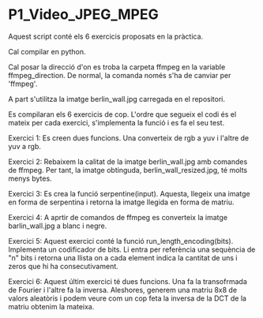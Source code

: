 # P1_Video_JPEG_MPEG

Aquest script conté els 6 exercicis proposats en la pràctica.

Cal compilar en python.

Cal posar la direcció d'on es troba la carpeta ffmpeg en la variable ffmpeg_direction. De normal, la comanda només s'ha de canviar per 'ffmpeg'.

A part s'utilitza la imatge berlin_wall.jpg carregada en el repositori.

Es compilaran els 6 exercicis de cop. L'ordre que segueix el codi és el mateix per cada exercici, s'implementa la funció i es fa el seu test.


Exercici 1:
  Es creen dues funcions. Una converteix de rgb a yuv i l'altre de yuv a rgb.

Exercici 2:
  Rebaixem la calitat de la imatge berlin_wall.jpg amb comandes de ffmpeg. 
  Per tant, la imatge obtinguda, berlin_wall_resized.jpg,  té molts menys bytes.

Exercici 3:
  Es crea la funció serpentine(input). Aquesta, llegeix una imatge en forma de serpentina i retorna la imatge llegida en forma de matriu.

Exercici 4:
   A aprtir de comandos de ffmpeg es converteix la imatge barlin_wall.jpg a blanc i negre.
   
Exercici 5:
  Aquest exercici conté la funció run_length_encoding(bits). Implementa un codificador de bits.
  Li entra per referència una sequència de "n" bits i retorna una llista on a cada element indica la cantitat de uns i zeros que hi ha consecutivament.
  
Exercici 6:
  Aquest últim exercici té dues funcions. Una fa la transofrmada de Fourier i l'altre fa la inversa.
  Aleshores, generem una matriu 8x8 de valors aleatòris i podem veure com un cop feta la inversa de la DCT de la matriu obtenim la mateixa.

